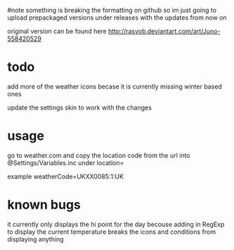 #note
something is breaking the formatting on github so im just going to upload prepackaged versions under releases with the updates from now on

original version can be found here http://rasvob.deviantart.com/art/Juno-558420529

# todo 
add more of the weather icons becase it is currently missing winter based ones

update the settings skin to work with the changes

# usage

go to weather.com and copy the location code from the url into @Settings/Variables.inc under location=

example weatherCode=UKXX0085:1:UK



# known bugs

it currently only displays the hi point for the day becouse adding <tmp> in RegExp to display the current temperature breaks the icons and conditions from displaying anything



